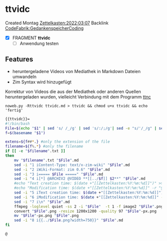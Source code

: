 # ttvidc
Created Montag [Zettelkasten:2022:03:07]()
Backlink [CodeFabrik:GedankenspeicherCoding](../GedankenspeicherCoding.md)

- [X] FRAGMENT **ttvidc**
	- [ ] Anwendung testen

## Features
- heruntergeladene Videos von Mediathek in Markdown Dateien umwandeln
- Zim Syntax wird hinzugefügt
	
Korrektur von Videos die aus der Mediathek oder anderen Quellen heruntergeladen wurden, vielleicht Verbindung mit dem Programm [ttnc](./ttnc.md)

  ``noweb.py -Rttvidc ttvidc.md > ttvidc && chmod u+x ttvidc && echo 'fertig'``

```bash
{{ttvidc}}=
#!/bin/bash
File=$(echo "$1" | sed 's/ /_/g' | sed 's/:/;/g'| sed -e "s/'/_/g" | sed 's/\"//g')
f=$(basename "$1")

extens=${f##*.} #only the extension of the file
filename=${f%.*} #only the filename
if [[ -e "$filename".txt ]] 
then
	mv "$filename".txt "$File".md
	sed -i "1 iContent-Type: text/x-zim-wiki" "$File".md
	sed -i "2 iWiki-Format: zim 0.6" "$File".md
	sed -i "3 i===== $File =====" "$File".md
	sed -i "4 i[*] @ARCHIV2 @VIDEO **[[../$f]] $2**" "$File".md
	#echo "Text creation time: $(date +"[[Zettelkasten:%Y:%m:%d]]")" >> "$File".md
	#echo "Modification time: $(date +"[[Zettelkasten:%Y:%m:%d]]" -r "$1")" >> "$File".md
	sed -i "5 iText creation time: $(date +"[[Zettelkasten:%Y:%m:%d]]")" "$File".md
	sed -i "6 iModification time: $(date +"[[Zettelkasten:%Y:%m:%d]]" -r "$1")" "$File".md
	sed -i "7 i\n" "$File".md
	ffmpeg -loglevel quiet -ss 2 -i "$File"  -t 1 -f image2 "$File".png
	convert "$File".png -resize 1200x1200 -quality 97 "$File"-px.png
	mv "$File"-px.png "$File".png
	sed -i "8 i{{../$File.png?width=750}}" "$File".md
fi

@
```

